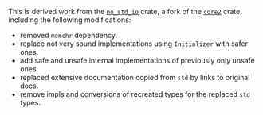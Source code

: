 This is derived work from the
[`no_std_io`](https://crates.io/crates/no_std_io/0.6.0) crate, a fork of the
[`core2`](https://crates.io/crates/core2/0.4.0) crate,
including the following modifications:

- removed `memchr` dependency.
- replace not very sound implementations using `Initializer` with safer ones.
- add safe and unsafe internal implementations of previously only unsafe ones.
- replaced extensive documentation copied from `std` by links to original docs.
- remove impls and conversions of recreated types for the replaced `std` types.
